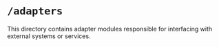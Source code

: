 # `/adapters`

This directory contains adapter modules responsible for interfacing with external systems or services.